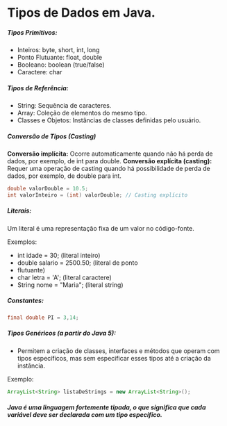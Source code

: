 # Tipos de Dados em Java.

##### Tipos Primitivos:
   * Inteiros: byte, short, int, long
   * Ponto Flutuante: float, double
   * Booleano: boolean (true/false)
   * Caractere: char
##### Tipos de Referência:
   * String: Sequência de caracteres.
   * Array: Coleção de elementos do mesmo tipo.
   * Classes e Objetos: Instâncias de classes definidas pelo usuário.

##### Conversão de Tipos (Casting)

**Conversão implícita:** Ocorre automaticamente quando não há perda de dados, por exemplo, de int para double.
**Conversão explícita (casting):** Requer uma operação de casting quando há possibilidade de perda de dados, por exemplo, de double para int.

~~~ Java
double valorDouble = 10.5;
int valorInteiro = (int) valorDouble; // Casting explícito
~~~

##### Literais:
Um literal é uma representação fixa de um valor no código-fonte.

Exemplos:
* int idade = 30; (literal inteiro)
* double salario = 2500.50; (literal de ponto 
* flutuante)
* char letra = 'A'; (literal caractere)
* String nome = "Maria"; (literal string)

##### Constantes:
~~~ Java
final double PI = 3,14;
~~~

##### Tipos Genéricos (a partir do Java 5):
* Permitem a criação de classes, interfaces e métodos que operam com tipos específicos, mas sem especificar esses tipos até a criação da instância.

Exemplo:
~~~ Java
ArrayList<String> listaDeStrings = new ArrayList<String>();
~~~

##### Java é uma linguagem fortemente tipada, o que significa que cada variável deve ser declarada com um tipo específico.  